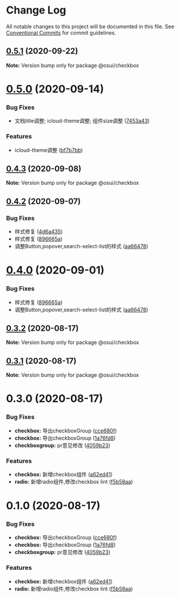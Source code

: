 # Change Log

All notable changes to this project will be documented in this file.
See [Conventional Commits](https://conventionalcommits.org) for commit guidelines.

## [0.5.1](https://gitee.com/gitee-fe/osui/tree/master/compare/@osui/checkbox@0.5.0...@osui/checkbox@0.5.1) (2020-09-22)

**Note:** Version bump only for package @osui/checkbox





# [0.5.0](https://gitee.com/gitee-fe/osui/tree/master/compare/@osui/checkbox@0.4.3...@osui/checkbox@0.5.0) (2020-09-14)


### Bug Fixes

* 文档title调整; icloud-theme调整; 组件size调整 ([7453a43](https://gitee.com/gitee-fe/osui/tree/master/commits/7453a437fb419db875709b32f934ba9e3454f895))


### Features

* icloud-theme调整 ([bf7b7bb](https://gitee.com/gitee-fe/osui/tree/master/commits/bf7b7bb19b3b442273af9df94258492b684d0920))





## [0.4.3](https://gitee.com/gitee-fe/osui/tree/master/compare/@osui/checkbox@0.4.2...@osui/checkbox@0.4.3) (2020-09-08)

**Note:** Version bump only for package @osui/checkbox





## [0.4.2](https://gitee.com/gitee-fe/osui/tree/master/compare/@osui/checkbox@0.3.2...@osui/checkbox@0.4.2) (2020-09-07)


### Bug Fixes

* 样式修复 ([4d6a435](https://gitee.com/gitee-fe/osui/tree/master/commits/4d6a435d8619434d977ea4988b2aa8474f90ce59))
* 样式修复 ([896665a](https://gitee.com/gitee-fe/osui/tree/master/commits/896665a45f52be9a2896157f20125f8a77809e34))
* 调整Button,popover,search-select-list的样式 ([aa66478](https://gitee.com/gitee-fe/osui/tree/master/commits/aa66478c36f1b271c008b8ce71e923f218b68fb7))





# [0.4.0](https://gitee.com/gitee-fe/osui/tree/master/compare/@osui/checkbox@0.3.2...@osui/checkbox@0.4.0) (2020-09-01)


### Bug Fixes

* 样式修复 ([896665a](https://gitee.com/gitee-fe/osui/tree/master/commits/896665a45f52be9a2896157f20125f8a77809e34))
* 调整Button,popover,search-select-list的样式 ([aa66478](https://gitee.com/gitee-fe/osui/tree/master/commits/aa66478c36f1b271c008b8ce71e923f218b68fb7))





## [0.3.2](https://gitee.com/gitee-fe/osui/tree/master/compare/@osui/checkbox@0.3.1...@osui/checkbox@0.3.2) (2020-08-17)

**Note:** Version bump only for package @osui/checkbox





## [0.3.1](https://gitee.com/gitee-fe/osui/tree/master/compare/@osui/checkbox@0.3.0...@osui/checkbox@0.3.1) (2020-08-17)

**Note:** Version bump only for package @osui/checkbox





# 0.3.0 (2020-08-17)


### Bug Fixes

* **checkbox:** 导出checkboxGroup ([cce680f](https://gitee.com/gitee-fe/osui/tree/master/commits/cce680f7ee1fa9570e690b2e457b49424f769e4a))
* **checkbox:** 导出checkboxGroup ([1a76fd8](https://gitee.com/gitee-fe/osui/tree/master/commits/1a76fd801d2d10b496e65d5229bfb7530c49a9e9))
* **checkboxgroup:** pr意见修改 ([4059b23](https://gitee.com/gitee-fe/osui/tree/master/commits/4059b23a1fa67c4458a6a5f4bfe600abd675b4fc))


### Features

* **checkbox:** 新增checkbox组件 ([a62ed41](https://gitee.com/gitee-fe/osui/tree/master/commits/a62ed4120967c10d1c15ec0775ac2ffc68f810fd))
* **radio:** 新增radio组件,修改checkbox lint ([f5b58aa](https://gitee.com/gitee-fe/osui/tree/master/commits/f5b58aab8b179caee6384dce7dd48de6b7a99021))





# 0.1.0 (2020-08-17)


### Bug Fixes

* **checkbox:** 导出checkboxGroup ([cce680f](https://gitee.com/gitee-fe/osui/tree/master/commits/cce680f7ee1fa9570e690b2e457b49424f769e4a))
* **checkbox:** 导出checkboxGroup ([1a76fd8](https://gitee.com/gitee-fe/osui/tree/master/commits/1a76fd801d2d10b496e65d5229bfb7530c49a9e9))
* **checkboxgroup:** pr意见修改 ([4059b23](https://gitee.com/gitee-fe/osui/tree/master/commits/4059b23a1fa67c4458a6a5f4bfe600abd675b4fc))


### Features

* **checkbox:** 新增checkbox组件 ([a62ed41](https://gitee.com/gitee-fe/osui/tree/master/commits/a62ed4120967c10d1c15ec0775ac2ffc68f810fd))
* **radio:** 新增radio组件,修改checkbox lint ([f5b58aa](https://gitee.com/gitee-fe/osui/tree/master/commits/f5b58aab8b179caee6384dce7dd48de6b7a99021))
